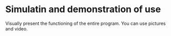 # Simulatin and demonstration of use

Visually present the functioning of the entire program. You can use pictures and video.